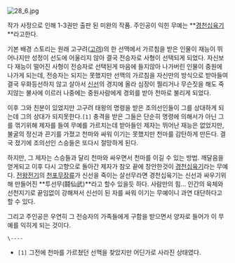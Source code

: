 ![28_6.jpg](http://z2.enha.kr/http://rigvedawiki.net/r1/pds/28_6.jpg)

작가 사정으로 인해 1-3권만 출판 된 미완의 작품. 주인공이 익힌 무예는
**[경천십육기](%EA%B2%BD%EC%B2%9C%EC%8B%AD%EC%9C%A1%EA%B8%B0.md)**라고한다.

기본 배경 스토리는 원래 고구려([고려](%EA%B3%A0%EB%A0%A4.md))의 한 선맥에서 가르침을 받은 인물이 재능이
뛰어나지만 성정이 선도에 어울리지 않아 결국 전승자로 사형이 선택되게 되었다. 자신보다 재능이 떨어진 사형이 전승자로 선택된게 마음에
들지않아 나가버린 인물이 중원에 나가게 되는데, 전승자는 되지는 못했지만 선맥의 가르침을 자신만의 방식으로 받아들여 결국 우화등선하지 않고
살아서 [신선](%EC%8B%A0%EC%84%A0.md)의 경지에 올라 심장이 찔리거나 무슨짓을 해도 죽지않는 불사에 이르러 나중에는
중원사람에게 경외를 받아 천마로 불리게 되었다.

이후 그와 친분이 있었지만 고구려 태왕의 명령을 받은 조의선인들이 그를 상대하게 되는데 그의 상대가 되지못한다.`[1]` 충격을 받은 그들은
단순히 명령에 의해서가 아닌 그를 꺾기위해 제자를 들여 무예를 가르치는데 받아들인 제자는 뛰어난 재능은 없었지만, 불굴의 정신과 끈기를
가졌고 천마와 싸워 이기는 못했지만 천마를 감탄하게 만든다. 결국 졌기에 조의선인 스승들은 또다시 절망하게 된다.

하지만, 그 제자는 스승들과 달리 천마와 싸우면서 천마를 이길 수 있는 방법. 깨달음을 얻게되고 이후 다시 고향으로 돌아간 제자가 참오 끝에
창안한것이 [경천십육기](%EA%B2%BD%EC%B2%9C%EC%8B%AD%EC%9C%A1%EA%B8%B0.md)라는 무예다.
[전왕전기](%EC%A0%84%EC%99%95%EC%A0%84%EA%B8%B0.md)의
[천포무장류](%EC%B2%9C%ED%8F%AC%EB%AC%B4%EC%9E%A5%EB%A5%98.md)가 신선을 죽이는 살선무라면
경천십육기는 신선과 싸우기위해 만들어진 **투선무(鬪仙武)**라고 할수 있을듯 하다. 사람만의 힘… 인간의 육체와 선천지기로 끝임없이
강해져서 신선이 된 자를 싸워 이기는 무예이니 과연 대단하다고 할 수 있다.

그리고 주인공은 우연히 그 전승자의 가족들에게 구함을 받으면서 양자로 들어가 이 무예를 익히게 되는 것이다.

`\----`

  * `[1]` 그전에 천마를 가르쳤던 선맥을 찾았지만 어딘가로 사라진 상태였다.

